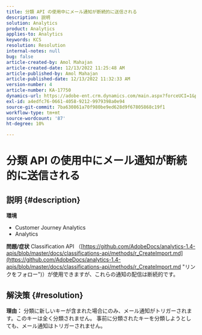 ```yaml
---
title: 分類 API の使用中にメール通知が断続的に送信される
description: 説明
solution: Analytics
product: Analytics
applies-to: Analytics
keywords: KCS
resolution: Resolution
internal-notes: null
bug: false
article-created-by: Amol Mahajan
article-created-date: 12/13/2022 11:25:48 AM
article-published-by: Amol Mahajan
article-published-date: 12/13/2022 11:32:33 AM
version-number: 4
article-number: KA-17750
dynamics-url: https://adobe-ent.crm.dynamics.com/main.aspx?forceUCI=1&pagetype=entityrecord&etn=knowledgearticle&id=6d00fbe0-d87a-ed11-81ac-6045bd006239
exl-id: a4edfc76-0661-4058-9212-9979398a0e94
source-git-commit: 7ba630861a70f980be9ed628d9f67805868c19f1
workflow-type: tm+mt
source-wordcount: '87'
ht-degree: 10%

---
```


# 分類 API の使用中にメール通知が断続的に送信される

## 説明 {#description}

<b>環境</b>
- Customer Journey Analytics
- Analytics



<b>問題/症状</b>
Classification API （[https://github.com/AdobeDocs/analytics-1.4-apis/blob/master/docs/classifications-api/methods/r_CreateImport.md](https://github.com/AdobeDocs/analytics-1.4-apis/blob/master/docs/classifications-api/methods/r_CreateImport.md "リンクをフォロー")）が使用できますが、これらの通知の配信は断続的です。


## 解決策 {#resolution}

<b>理由：</b>
分類に新しいキーが含まれた場合にのみ、メール通知がトリガーされます。このキーは全く分類されません。 事前に分類されたキーを分類しようとしても、メール通知はトリガーされません。
